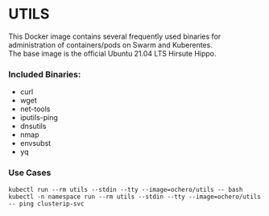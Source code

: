 # UTILS #

This Docker image contains several frequently used binaries for administration of containers/pods on Swarm and Kuberentes. \
The base image is the official Ubuntu 21.04 LTS Hirsute Hippo.

### Included Binaries: ###

* curl
* wget
* net-tools
* iputils-ping 
* dnsutils 
* nmap
* envsubst
* yq

### Use Cases ###

```
kubectl run --rm utils --stdin --tty --image=ochero/utils -- bash
kubectl -n namespace run --rm utils --stdin --tty --image=ochero/utils -- ping clusterip-svc

```
